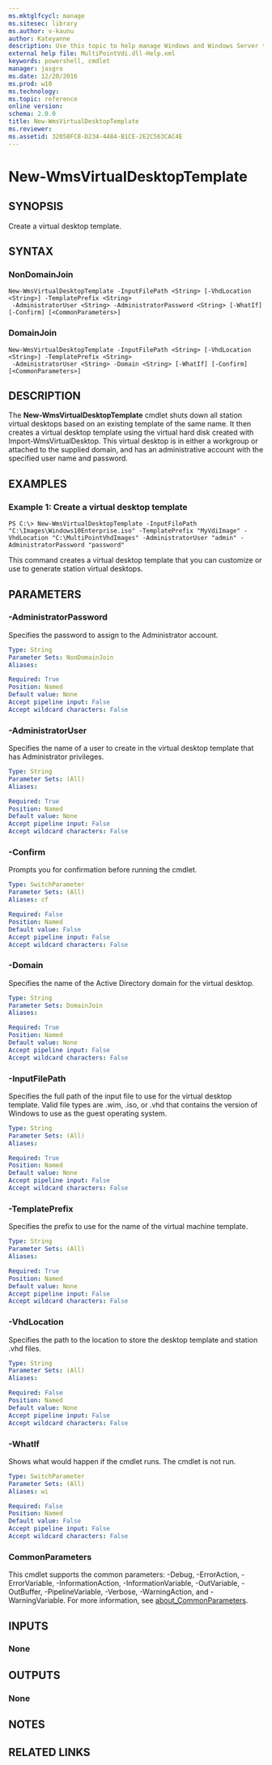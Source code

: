 ```yaml
---
ms.mktglfcycl: manage
ms.sitesec: library
ms.author: v-kaunu
author: Kateyanne
description: Use this topic to help manage Windows and Windows Server technologies with Windows PowerShell.
external help file: MultiPointVdi.dll-Help.xml
keywords: powershell, cmdlet
manager: jasgro
ms.date: 12/20/2016
ms.prod: w10
ms.technology: 
ms.topic: reference
online version: 
schema: 2.0.0
title: New-WmsVirtualDesktopTemplate
ms.reviewer:
ms.assetid: 32058FC8-D234-4484-B1CE-2E2C563CAC4E
---
```


# New-WmsVirtualDesktopTemplate

## SYNOPSIS
Create a virtual desktop template.

## SYNTAX

### NonDomainJoin
```
New-WmsVirtualDesktopTemplate -InputFilePath <String> [-VhdLocation <String>] -TemplatePrefix <String>
 -AdministratorUser <String> -AdministratorPassword <String> [-WhatIf] [-Confirm] [<CommonParameters>]
```

### DomainJoin
```
New-WmsVirtualDesktopTemplate -InputFilePath <String> [-VhdLocation <String>] -TemplatePrefix <String>
 -AdministratorUser <String> -Domain <String> [-WhatIf] [-Confirm] [<CommonParameters>]
```

## DESCRIPTION
The **New-WmsVirtualDesktopTemplate** cmdlet shuts down all station virtual desktops based on an existing template of the same name.
It then creates a virtual desktop template using the virtual hard disk created with Import-WmsVirtualDesktop.
This virtual desktop is in either a workgroup or attached to the supplied domain, and has an administrative account with the specified user name and password.

## EXAMPLES

### Example 1: Create a virtual desktop template
```
PS C:\> New-WmsVirtualDesktopTemplate -InputFilePath "C:\Images\Windows10Enterprise.iso" -TemplatePrefix "MyVdiImage" -VhdLocation "C:\MultiPointVhdImages" -AdministratorUser "admin" -AdministratorPassword "password"
```

This command creates a virtual desktop template that you can customize or use to generate station virtual desktops.

## PARAMETERS

### -AdministratorPassword
Specifies the password to assign to the Administrator account.

```yaml
Type: String
Parameter Sets: NonDomainJoin
Aliases: 

Required: True
Position: Named
Default value: None
Accept pipeline input: False
Accept wildcard characters: False
```

### -AdministratorUser
Specifies the name of a user to create in the virtual desktop template that has Administrator privileges.

```yaml
Type: String
Parameter Sets: (All)
Aliases: 

Required: True
Position: Named
Default value: None
Accept pipeline input: False
Accept wildcard characters: False
```

### -Confirm
Prompts you for confirmation before running the cmdlet.

```yaml
Type: SwitchParameter
Parameter Sets: (All)
Aliases: cf

Required: False
Position: Named
Default value: False
Accept pipeline input: False
Accept wildcard characters: False
```

### -Domain
Specifies the name of the Active Directory domain for the virtual desktop.

```yaml
Type: String
Parameter Sets: DomainJoin
Aliases: 

Required: True
Position: Named
Default value: None
Accept pipeline input: False
Accept wildcard characters: False
```

### -InputFilePath
Specifies the full path of the input file to use for the virtual desktop template.
Valid file types are .wim, .iso, or .vhd that contains the version of Windows to use as the guest operating system.

```yaml
Type: String
Parameter Sets: (All)
Aliases: 

Required: True
Position: Named
Default value: None
Accept pipeline input: False
Accept wildcard characters: False
```

### -TemplatePrefix
Specifies the prefix to use for the name of the virtual machine template.

```yaml
Type: String
Parameter Sets: (All)
Aliases: 

Required: True
Position: Named
Default value: None
Accept pipeline input: False
Accept wildcard characters: False
```

### -VhdLocation
Specifies the path to the location to store the desktop template and station .vhd files.

```yaml
Type: String
Parameter Sets: (All)
Aliases: 

Required: False
Position: Named
Default value: None
Accept pipeline input: False
Accept wildcard characters: False
```

### -WhatIf
Shows what would happen if the cmdlet runs.
The cmdlet is not run.

```yaml
Type: SwitchParameter
Parameter Sets: (All)
Aliases: wi

Required: False
Position: Named
Default value: False
Accept pipeline input: False
Accept wildcard characters: False
```

### CommonParameters
This cmdlet supports the common parameters: -Debug, -ErrorAction, -ErrorVariable, -InformationAction, -InformationVariable, -OutVariable, -OutBuffer, -PipelineVariable, -Verbose, -WarningAction, and -WarningVariable. For more information, see [about_CommonParameters](http://go.microsoft.com/fwlink/?LinkID=113216).

## INPUTS

### None

## OUTPUTS

### None

## NOTES

## RELATED LINKS

